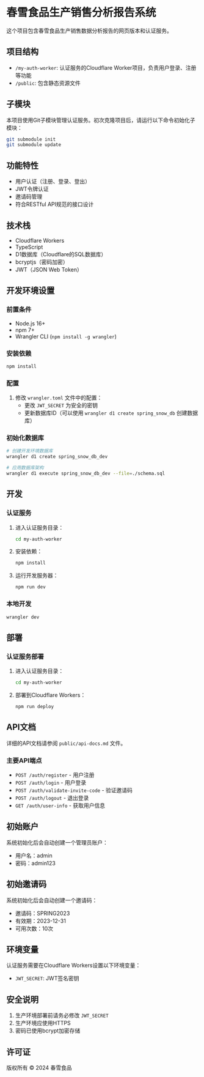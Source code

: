 # 春雪食品生产销售分析报告系统

这个项目包含春雪食品生产销售数据分析报告的网页版本和认证服务。

## 项目结构

- `/my-auth-worker`: 认证服务的Cloudflare Worker项目，负责用户登录、注册等功能
- `/public`: 包含静态资源文件

## 子模块

本项目使用Git子模块管理认证服务。初次克隆项目后，请运行以下命令初始化子模块：

```bash
git submodule init
git submodule update
```

## 功能特性

- 用户认证（注册、登录、登出）
- JWT令牌认证
- 邀请码管理
- 符合RESTful API规范的接口设计

## 技术栈

- Cloudflare Workers
- TypeScript
- D1数据库（Cloudflare的SQL数据库）
- bcryptjs（密码加密）
- JWT（JSON Web Token）

## 开发环境设置

### 前置条件

- Node.js 16+
- npm 7+
- Wrangler CLI (`npm install -g wrangler`)

### 安装依赖

```bash
npm install
```

### 配置

1. 修改 `wrangler.toml` 文件中的配置：
   - 更改 `JWT_SECRET` 为安全的密钥
   - 更新数据库ID（可以使用 `wrangler d1 create spring_snow_db` 创建数据库）

### 初始化数据库

```bash
# 创建开发环境数据库
wrangler d1 create spring_snow_db_dev

# 应用数据库架构
wrangler d1 execute spring_snow_db_dev --file=./schema.sql
```

## 开发

### 认证服务

1. 进入认证服务目录：
   ```bash
   cd my-auth-worker
   ```

2. 安装依赖：
   ```bash
   npm install
   ```

3. 运行开发服务器：
   ```bash
   npm run dev
   ```

### 本地开发

```bash
wrangler dev
```

## 部署

### 认证服务部署

1. 进入认证服务目录：
   ```bash
   cd my-auth-worker
   ```

2. 部署到Cloudflare Workers：
   ```bash
   npm run deploy
   ```

## API文档

详细的API文档请参阅 `public/api-docs.md` 文件。

### 主要API端点

- `POST /auth/register` - 用户注册
- `POST /auth/login` - 用户登录
- `POST /auth/validate-invite-code` - 验证邀请码
- `POST /auth/logout` - 退出登录
- `GET /auth/user-info` - 获取用户信息

## 初始账户

系统初始化后会自动创建一个管理员账户：

- 用户名：admin
- 密码：admin123

## 初始邀请码

系统初始化后会自动创建一个邀请码：

- 邀请码：SPRING2023
- 有效期：2023-12-31
- 可用次数：10次

## 环境变量

认证服务需要在Cloudflare Workers设置以下环境变量：

- `JWT_SECRET`: JWT签名密钥

## 安全说明

1. 生产环境部署前请务必修改 `JWT_SECRET`
2. 生产环境应使用HTTPS
3. 密码已使用bcrypt加密存储

## 许可证

版权所有 © 2024 春雪食品